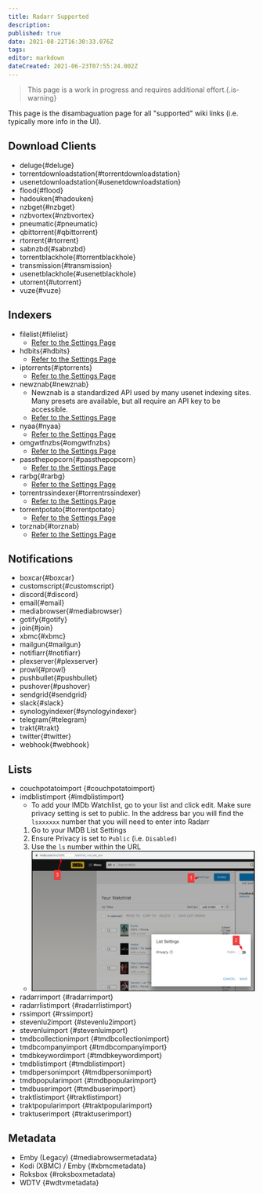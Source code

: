 ```yaml
---
title: Radarr Supported
description: 
published: true
date: 2021-08-22T16:30:33.076Z
tags: 
editor: markdown
dateCreated: 2021-06-23T07:55:24.002Z
---
```


> This page is a work in progress and requires additional effort.{.is-warning}

This page is the disambaguation page for all "supported" wiki links (i.e. typically more info in the UI).

## Download Clients

- deluge{#deluge}
- torrentdownloadstation{#torrentdownloadstation}
- usenetdownloadstation{#usenetdownloadstation}
- flood{#flood}
- hadouken{#hadouken}
- nzbget{#nzbget}
- nzbvortex{#nzbvortex}
- pneumatic{#pneumatic}
- qbittorrent{#qbittorrent}
- rtorrent{#rtorrent}
- sabnzbd{#sabnzbd}
- torrentblackhole{#torrentblackhole}
- transmission{#transmission}
- usenetblackhole{#usenetblackhole}
- utorrent{#utorrent}
- vuze{#vuze}

## Indexers

- filelist{#filelist}
  - [Refer to the Settings Page](/radarr/settings#indexer-settings)
- hdbits{#hdbits}
  - [Refer to the Settings Page](/radarr/settings#indexer-settings)
- iptorrents{#iptorrents}
  - [Refer to the Settings Page](/radarr/settings#indexer-settings)
- newznab{#newznab}
  - Newznab is a standardized API used by many usenet indexing sites. Many presets are available, but all require an API key to be accessible.
  - [Refer to the Settings Page](/radarr/settings#indexer-settings)
- nyaa{#nyaa}
  - [Refer to the Settings Page](/radarr/settings#indexer-settings)
- omgwtfnzbs{#omgwtfnzbs}
  - [Refer to the Settings Page](/radarr/settings#indexer-settings)
- passthepopcorn{#passthepopcorn}
  - [Refer to the Settings Page](/radarr/settings#indexer-settings)
- rarbg{#rarbg}
  - [Refer to the Settings Page](/radarr/settings#indexer-settings)
- torrentrssindexer{#torrentrssindexer}
  - [Refer to the Settings Page](/radarr/settings#indexer-settings)
- torrentpotato{#torrentpotato}
  - [Refer to the Settings Page](/radarr/settings#indexer-settings)
- torznab{#torznab}
  - [Refer to the Settings Page](/radarr/settings#indexer-settings)

## Notifications

- boxcar{#boxcar}
- customscript{#customscript}
- discord{#discord}
- email{#email}
- mediabrowser{#mediabrowser}
- gotify{#gotify}
- join{#join}
- xbmc{#xbmc}
- mailgun{#mailgun}
- notifiarr{#notifiarr}
- plexserver{#plexserver}
- prowl{#prowl}
- pushbullet{#pushbullet}
- pushover{#pushover}
- sendgrid{#sendgrid}
- slack{#slack}
- synologyindexer{#synologyindexer}
- telegram{#telegram}
- trakt{#trakt}
- twitter{#twitter}
- webhook{#webhook}

## Lists

- couchpotatoimport {#couchpotatoimport}
- imdblistimport {#imdblistimport}
  - To add your IMDb Watchlist, go to your list and click edit. Make sure privacy setting is set to public. In the address bar you will find the `lsxxxxxx` number that you will need to enter into Radarr
  1. Go to your IMDB List Settings
  1. Ensure Privacy is set to `Public` (i.e. `Disabled)`
  1. Use the `ls` number within the URL
  - ![imdb-list-ls.png](/assets/radarr/imdb-list-ls.png)
- radarrimport {#radarrimport}
- radarrlistimport {#radarrlistimport}
- rssimport {#rssimport}
- stevenlu2import {#stevenlu2import}
- stevenluimport {#stevenluimport}
- tmdbcollectionimport {#tmdbcollectionimport}
- tmdbcompanyimport {#tmdbcompanyimport}
- tmdbkeywordimport {#tmdbkeywordimport}
- tmdblistimport {#tmdblistimport}
- tmdbpersonimport {#tmdbpersonimport}
- tmdbpopularimport {#tmdbpopularimport}
- tmdbuserimport {#tmdbuserimport}
- traktlistimport {#traktlistimport}
- traktpopularimport {#traktpopularimport}
- traktuserimport {#traktuserimport}

## Metadata

- Emby (Legacy) {#mediabrowsermetadata}
- Kodi (XBMC) / Emby {#xbmcmetadata}
- Roksbox {#roksboxmetadata}
- WDTV {#wdtvmetadata}
